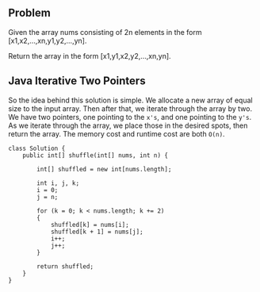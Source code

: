 ## Problem

Given the array nums consisting of 2n elements in the form [x1,x2,...,xn,y1,y2,...,yn].

Return the array in the form [x1,y1,x2,y2,...,xn,yn].

## Java Iterative Two Pointers

So the idea behind this solution is simple. We allocate a new array of equal size to the input array. Then after that, we iterate through the array by two. We have two pointers, one pointing to the `x's`, and one pointing to the `y's`. As we iterate through the array, we place those in the desired spots, then return the array. The memory cost and runtime cost are both `O(n)`.

```
class Solution {
    public int[] shuffle(int[] nums, int n) {

        int[] shuffled = new int[nums.length];
        
        int i, j, k;
        i = 0;
        j = n;
        
        for (k = 0; k < nums.length; k += 2)
        {
            shuffled[k] = nums[i];
            shuffled[k + 1] = nums[j];
            i++;
            j++;
        }
        
        return shuffled;
    }
}
```
